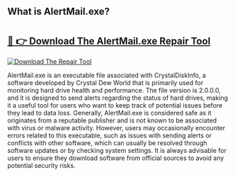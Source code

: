 ## What is AlertMail.exe? 

# <h2><a href="https://exedetect.com/download.php?AlertMail.exe">🔗 👉 Download The AlertMail.exe Repair Tool</a></h2>

[![Download The Repair Tool](https://exedetect.com/download-button.jpg)](https://exedetect.com/download.php?AlertMail.exe)

AlertMail.exe is an executable file associated with CrystalDiskInfo, a software developed by Crystal Dew World that is primarily used for monitoring hard drive health and performance. The file version is 2.0.0.0, and it is designed to send alerts regarding the status of hard drives, making it a useful tool for users who want to keep track of potential issues before they lead to data loss. Generally, AlertMail.exe is considered safe as it originates from a reputable publisher and is not known to be associated with virus or malware activity. However, users may occasionally encounter errors related to this executable, such as issues with sending alerts or conflicts with other software, which can usually be resolved through software updates or by checking system settings. It is always advisable for users to ensure they download software from official sources to avoid any potential security risks.
